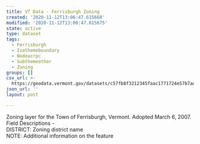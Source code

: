 ```yaml
---
title: VT Data - Ferrisburgh Zoning
created: '2020-11-12T13:06:47.615668'
modified: '2020-11-12T13:06:47.615675'
state: active
type: dataset
tags:
  - Ferrisburgh
  - Isothemeboundary
  - Nodeacrpc
  - Subthemeother
  - Zoning
groups: []
csv_url: >-
  https://geodata.vermont.gov/datasets/c57fb8f3212345faac1771724e57b7ad_0.csv?outSR=%7B%22latestWkid%22%3A3857%2C%22wkid%22%3A102100%7D
json_url: ''
layout: post

---
```

<div>Zoning layer for the Town of Ferrisburgh, Vermont. Adopted March 6, 2007.</div><div>Field Descriptions -<br />DISTRICT: Zoning district name<br />NOTE: Additional information on the feature</div><div><br /></div>
